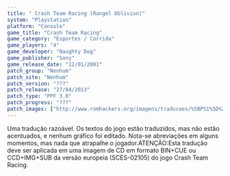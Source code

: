 ```yaml
---
title: " Crash Team Racing (Rangel Oblivion)"
system: "Playstation"
platform: "Console"
game_title: "Crash Team Racing"
game_category: "Esportes / Corrida"
game_players: "4"
game_developer: "Naughty Dog"
game_publisher: "Sony"
game_release_date: "12/01/2001"
patch_group: "Nenhum"
patch_site: "Nenhum"
patch_version: "???"
patch_release: "27/04/2013"
patch_type: "PPF 3.0"
patch_progress: "???"
patch_images: ["http://www.romhackers.org/imagens/traducoes/%5BPS1%5D%20Crash%20Team%20Racing%20-%20Rangel%20Oblivion%20-%201.jpg","http://www.romhackers.org/imagens/traducoes/%5BPS1%5D%20Crash%20Team%20Racing%20-%20Rangel%20Oblivion%20-%202.jpg","http://www.romhackers.org/imagens/traducoes/%5BPS1%5D%20Crash%20Team%20Racing%20-%20Rangel%20Oblivion%20-%203.jpg"]
---
```

Uma tradução razoável. Os textos do jogo estão traduzidos, mas não estão acentuados, e nenhum gráfico foi editado. Nota-se abreviações em alguns momentos, mas nada que atrapalhe o jogador.ATENÇÃO:Esta tradução deve ser aplicada em uma imagem de CD em formato BIN+CUE ou CCD+IMG+SUB da versão europeia (SCES-02105) do jogo Crash Team Racing.